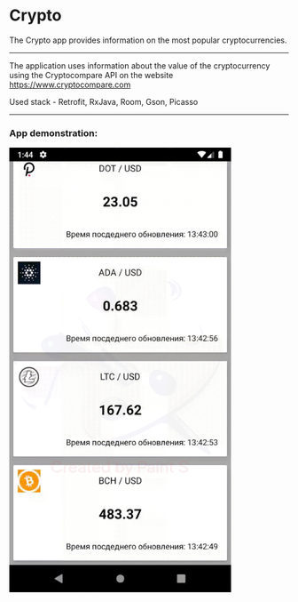 # Crypto
The Crypto app provides information on the most popular cryptocurrencies.
___
The application uses information about the value of the cryptocurrency using the Cryptocompare API
on the website https://www.cryptocompare.com

Used stack - Retrofit, RxJava, Room, Gson, Picasso
___
### App demonstration:

<img src="https://github.com/Sickgrey/Crypto/blob/master/app/gifs/screen_crypto.gif" width="400" height="800"/>
